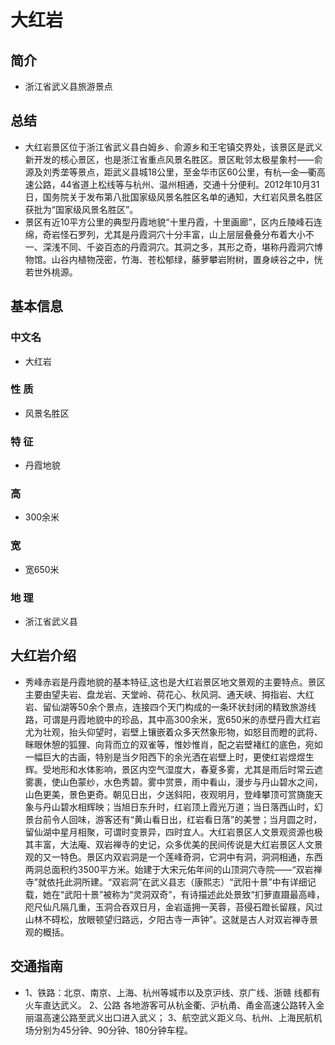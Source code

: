 # 大红岩
## 简介
- 浙江省武义县旅游景点
## 总结
- 大红岩景区位于浙江省武义县白姆乡、俞源乡和王宅镇交界处，该景区是武义新开发的核心景区，也是浙江省重点风景名胜区。景区毗邻太极星象村――俞源及刘秀垄等景点，距武义县城18公里，至金华市区60公里，有杭―金―衢高速公路，44省道上松线等与杭州、温州相通，交通十分便利。2012年10月31日，国务院关于发布第八批国家级风景名胜区名单的通知，大红岩风景名胜区获批为“国家级风景名胜区”。
- 景区有近10平方公里的典型丹霞地貌“十里丹霞，十里画廊”，区内丘陵峰石连绵，奇岩怪石罗列，尤其是丹霞洞穴十分丰富，山上层层叠叠分布着大小不一、深浅不同、千姿百态的丹霞洞穴。其洞之多，其形之奇，堪称丹霞洞穴博物馆。山谷内植物茂密，竹海、苍松郁绿，藤萝攀岩附树，置身峡谷之中，恍若世外桃源。
## 基本信息
### 中文名
- 大红岩
### 性    质
- 风景名胜区
### 特    征
- 丹霞地貌
### 高
- 300余米
### 宽
- 宽650米
### 地    理
- 浙江省武义县
## 大红岩介绍
- 秀峰赤岩是丹霞地貌的基本特征,这也是大红岩景区地文景观的主要特点。景区主要由望夫岩、盘龙岩、天堂岭、荷花心、秋风洞、通天峡、拇指岩、大红岩、留仙湖等50余个景点，连接四个天门构成的一条环状封闭的精致旅游线路，可谓是丹霞地貌中的珍品，其中高300余米，宽650米的赤壁丹霞大红岩尤为壮观，抬头仰望时，岩壁上镶嵌着众多天然象形物，如怒目而瞪的武将、眯眼休憩的狐狸、向背而立的双雀等，惟妙惟肖，配之岩壁褚红的底色，宛如一幅巨大的古画，特别是当夕阳西下的余光洒在岩壁上时，更使红岩煜煜生辉。受地形和水体影响，景区内空气湿度大，春夏多雾，尤其是雨后时常云遮雾裹，使山色蒙纱，水色秀碧。雾中赏景，雨中看山，漫步与丹山碧水之间，山色更美，景色更奇。朝见日出，夕送斜阳，夜观明月，登峰攀顶可赏旖旎天象与丹山碧水相辉映；当旭日东升时，红岩顶上霞光万道；当日落西山时，幻景台前令人回味，游客还有“黄山看日出，红岩看日落”的美誉；当月圆之时，留仙湖中星月相聚，可谓时变景异，四时宜人。大红岩景区人文景观资源也极其丰富，大法庵、双岩禅寺的史记，众多优美的民间传说是大红岩景区人文景观的又一特色。景区内双岩洞是一个莲峰奇洞，它洞中有洞，洞洞相通，东西两洞总面积约3500平方米。始建于大宋元佑年间的山顶洞穴寺院――“双岩禅寺”就依托此洞所建。“双岩洞”在武义县志（康熙志）“武阳十景”中有详细记载，她在“武阳十景”被称为“灵洞双奇”，有诗描述此处景致“扪萝直蹑最高峰，咫尺仙凡隔几重，玉洞合吞双日月，金岩遥拥一芙蓉，苔侵石蹬长留屐，风过山林不碍松，放眼顿望归路远，夕阳古寺一声钟”。这就是古人对双岩禅寺景观的概括。
## 交通指南
- 1、铁路：北京、南京、上海、杭州等城市以及京沪线、京广线、浙赣 线都有火车直达武义。 2、公路 各地游客可从杭金衢、沪杭甬、甬金高速公路转入金丽温高速公路至武义出口进入武义； 3、航空武义距义乌、杭州、上海民航机场分别为45分钟、90分钟、180分钟车程。